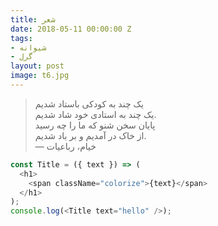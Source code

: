 ```yaml
---
title: شعر
date: 2018-05-11 00:00:00 Z
tags:
- شیوانه
- گرل
layout: post
image: t6.jpg
---
```


> یک چند به کودکی باستاد شدیم  
> یک چند به استادی خود شاد شدیم.  
> پایان سخن شنو که ما را چه رسید  
> از خاک در آمدیم و بر باد شدیم.  
> — خیام، رباعیات

``` js
const Title = ({ text }) => (
  <h1>
    <span className="colorize">{text}</span>
  </h1>
);
console.log(<Title text="hello" />);
```